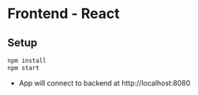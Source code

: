 # Frontend - React

## Setup
```bash
npm install
npm start
```

- App will connect to backend at http://localhost:8080
